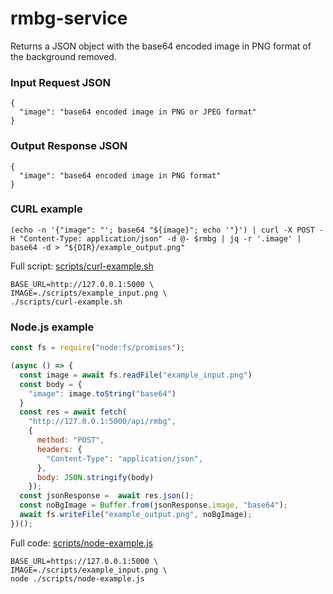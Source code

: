 # rmbg-service

Returns a JSON object with the base64 encoded image in PNG format of the background removed.

### Input Request JSON
```
{
  "image": "base64 encoded image in PNG or JPEG format"
}
```

### Output Response JSON
```
{
  "image": "base64 encoded image in PNG format"
}
```

### CURL example
```shell
(echo -n '{"image": "'; base64 "${image}"; echo '"}') | curl -X POST -H "Content-Type: application/json" -d @- $rmbg | jq -r '.image' | base64 -d > "${DIR}/example_output.png"

```
Full script: [scripts/curl-example.sh](scripts/curl-example.sh)
```shell
BASE_URL=http://127.0.0.1:5000 \
IMAGE=./scripts/example_input.png \
./scripts/curl-example.sh
```

### Node.js example
```javascript
const fs = require("node:fs/promises");

(async () => {
  const image = await fs.readFile("example_input.png")
  const body = {
    "image": image.toString("base64")
  }
  const res = await fetch(
    "http://127.0.0.1:5000/api/rmbg",
    {
      method: "POST",
      headers: {
        "Content-Type": "application/json",
      },
      body: JSON.stringify(body)
    });
  const jsonResponse =  await res.json();
  const noBgImage = Buffer.from(jsonResponse.image, "base64");
  await fs.writeFile("example_output.png", noBgImage);
})();
```
Full code: [scripts/node-example.js](scripts/node-example.js)
```shell
BASE_URL=https://127.0.0.1:5000 \
IMAGE=./scripts/example_input.png \
node ./scripts/node-example.js
```


